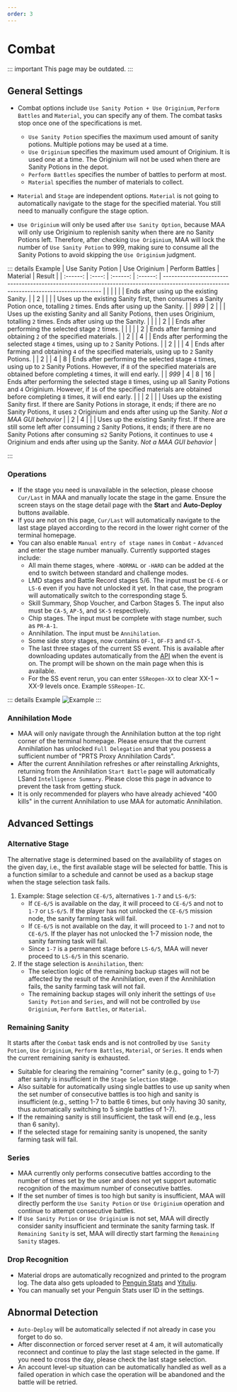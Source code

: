 ```yaml
---
order: 3
---
```


# Combat

::: important This page may be outdated.
:::

## General Settings

- Combat options include `Use Sanity Potion + Use Originium`, `Perform Battles` and `Material`, you can specify any of them. The combat tasks stop once one of the specifications is met.

  - `Use Sanity Potion` specifies the maximum used amount of sanity potions. Multiple potions may be used at a time.
  - `Use Originium` specifies the maximum used amount of Originium. It is used one at a time. The Originium will not be used when there are Sanity Potions in the depot.
  - `Perform Battles` specifies the number of battles to perform at most.
  - `Material` specifies the number of materials to collect.

- `Material` and `Stage` are independent options. `Material` is not going to automatically navigate to the stage for the specified material. You still need to manually configure the stage option.
- `Use Originium` will only be used after `Use Sanity Option`, because MAA will only use Originium to replenish sanity when there are no Sanity Potions left. Therefore, after checking `Use Originium`, MAA will lock the number of `Use Sanity Potion` to 999, making sure to consume all the Sanity Potions to avoid skipping the `Use Originium` judgment.

::: details Example
| Use Sanity Potion | Use Originium | Perform Battles | Material | Result |
| :------: | :----: | :------: | :------: | -------------------------------------------------------------------------------------------------------------------------------------- |
| | | | | Ends after using up the existing Sanity. |
| 2 | | | | Uses up the existing Sanity first, then consumes a Sanity Potion once, totalling `2` times. Ends after using up the Sanity. |
| _999_ | 2 | | | Uses up the existing Sanity and all Sanity Potions, then uses Originium, totalling `2` times. Ends after using up the Sanity. |
| | | 2 | | Ends after performing the selected stage `2` times. |
| | | | 2 | Ends after farming and obtaining `2` of the specified materials. |
| 2 | | 4 | | Ends after performing the selected stage `4` times, using up to `2` Sanity Potions. |
| 2 | | | 4 | Ends after farming and obtaining `4` of the specified materials, using up to `2` Sanity Potions. |
| 2 | | 4 | 8 | Ends after performing the selected stage `4` times, using up to `2` Sanity Potions. However, if `8` of the specified materials are obtained before completing `4` times, it will end early. |
| _999_ | 4 | 8 | 16 | Ends after performing the selected stage `8` times, using up all Sanity Potions and `4` Originium. However, if `16` of the specified materials are obtained before completing `8` times, it will end early. |
| | 2 | | | Uses up the existing Sanity first. If there are Sanity Potions in storage, it ends; if there are no Sanity Potions, it uses `2` Originium and ends after using up the Sanity. _Not a MAA GUI behavior_ |
| 2 | 4 | | | Uses up the existing Sanity first. If there are still some left after consuming `2` Sanity Potions, it ends; if there are no Sanity Potions after consuming ≤`2` Sanity Potions, it continues to use `4` Originium and ends after using up the Sanity. _Not a MAA GUI behavior_ |

:::

### Operations

- If the stage you need is unavailable in the selection, please choose `Cur/Last` in MAA and manually locate the stage in the game.
  Ensure the screen stays on the stage detail page with the **Start** and **Auto-Deploy** buttons available.
- If you are not on this page, `Cur/Last` will automatically navigate to the last stage played according to the record in the lower right corner of the terminal homepage.
- You can also enable `Manual entry of stage names` in `Combat` - `Advanced` and enter the stage number manually. Currently supported stages include:
  - All main theme stages, where `-NORMAL` or `-HARD` can be added at the end to switch between standard and challenge modes.
  - LMD stages and Battle Record stages 5/6. The input must be `CE-6` or `LS-6` even if you have not unlocked it yet. In that case, the program will automatically switch to the corresponding stage 5.
  - Skill Summary, Shop Voucher, and Carbon Stages 5. The input also must be `CA-5`, `AP-5`, and `SK-5` respectively.
  - Chip stages. The input must be complete with stage number, such as `PR-A-1`.
  - Annihilation. The input must be `Annihilation`.
  - Some side story stages, now contains `OF-1`, `OF-F3` and `GT-5`.
  - The last three stages of the current SS event. This is available after downloading updates automatically from the [API](https://ota.maa.plus/MaaAssistantArknights/api/gui/StageActivity.json) when the event is on. The prompt will be shown on the main page when this is available.
  - For the SS event rerun, you can enter `SSReopen-XX` to clear XX-1 ~ XX-9 levels once. Example `SSReopen-IC`.

::: details Example
![Example](/image/en-us/combat-start-interface-example.png)
:::

### Annihilation Mode

- MAA will only navigate through the Annihilation button at the top right corner of the terminal homepage. Please ensure that the current Annihilation has unlocked `Full Delegation` and that you possess a sufficient number of "PRTS Proxy Annihilation Cards".
- After the current Annihilation refreshes or after reinstalling Arknights, returning from the Annihilation `Start Battle` page will automatically LSand `Intelligence Summary`. Please close this page in advance to prevent the task from getting stuck.
- It is only recommended for players who have already achieved "400 kills" in the current Annihilation to use MAA for automatic Annihilation.

## Advanced Settings

### Alternative Stage

The alternative stage is determined based on the availability of stages on the given day, i.e., the first available stage will be selected for battle.
This is a function similar to a schedule and cannot be used as a backup stage when the stage selection task fails.

1. Example: Stage selection `CE-6/5`, alternatives `1-7` and `LS-6/5`:
   - If `CE-6/5` is available on the day, it will proceed to `CE-6/5` and not to `1-7` or `LS-6/5`. If the player has not unlocked the `CE-6/5` mission node, the sanity farming task will fail.
   - If `CE-6/5` is not available on the day, it will proceed to `1-7` and not to `CE-6/5`. If the player has not unlocked the 1-7 mission node, the sanity farming task will fail.
   - Since `1-7` is a permanent stage before `LS-6/5`, MAA will never proceed to `LS-6/5` in this scenario.
2. If the stage selection is `Annihilation`, then:
   - The selection logic of the remaining backup stages will not be affected by the result of the Annihilation, even if the Annihilation fails, the sanity farming task will not fail.
   - The remaining backup stages will only inherit the settings of `Use Sanity Potion` and `Series`, and will not be controlled by `Use Originium`, `Perform Battles`, or `Material`.

### Remaining Sanity

It starts after the `Combat` task ends and is not controlled by `Use Sanity Potion`, `Use Originium`, `Perform Battles`, `Material`, or `Series`. It ends when the current remaining sanity is exhausted.

- Suitable for clearing the remaining "corner" sanity (e.g., going to 1-7) after sanity is insufficient in the `Stage Selection` stage.
- Also suitable for automatically using single battles to use up sanity when the set number of consecutive battles is too high and sanity is insufficient (e.g., setting 1-7 to battle 6 times, but only having 30 sanity, thus automatically switching to 5 single battles of 1-7).
- If the remaining sanity is still insufficient, the task will end (e.g., less than 6 sanity).
- If the selected stage for remaining sanity is unopened, the sanity farming task will fail.

### Series

- MAA currently only performs consecutive battles according to the number of times set by the user and does not yet support automatic recognition of the maximum number of consecutive battles.
- If the set number of times is too high but sanity is insufficient, MAA will directly perform the `Use Sanity Potion` or `Use Originium` operation and continue to attempt consecutive battles.
- If `Use Sanity Potion` or `Use Originium` is not set, MAA will directly consider sanity insufficient and terminate the sanity farming task. If `Remaining Sanity` is set, MAA will directly start farming the `Remaining Sanity` stages.

### Drop Recognition

- Material drops are automatically recognized and printed to the program log. The data also gets uploaded to [Penguin Stats](https://penguin-stats.io/) and [Yituliu](https://ark.yituliu.cn/).
- You can manually set your Penguin Stats user ID in the settings.

## Abnormal Detection

- `Auto-Deploy` will be automatically selected if not already in case you forget to do so.
- After disconnection or forced server reset at 4 am, it will automatically reconnect and continue to play the last stage selected in the game. If you need to cross the day, please check the last stage selection.
- An account level-up situation can be automatically handled as well as a failed operation in which case the operation will be abandoned and the battle will be retried.
